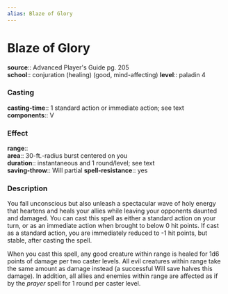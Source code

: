 ```yaml
---
alias: Blaze of Glory
---
```


# Blaze of Glory 

**source**:: Advanced Player's Guide pg. 205  
**school**:: conjuration (healing) (good, mind-affecting)
**level**:: paladin 4

### Casting 

**casting-time**:: 1 standard action or immediate action; see text  
**components**:: V

### Effect 

**range**::  
**area**:: 30-ft.-radius burst centered on you  
**duration**:: instantaneous and 1 round/level; see text  
**saving-throw**:: Will partial
**spell-resistance**:: yes

### Description 

You fall unconscious but also unleash a spectacular wave of holy energy that heartens and heals your allies while leaving your opponents daunted and damaged. You can cast this spell as either a standard action on your turn, or as an immediate action when brought to below 0 hit points. If cast as a standard action, you are immediately reduced to -1 hit points, but stable, after casting the spell.  
  
When you cast this spell, any good creature within range is healed for 1d6 points of damage per two caster levels. All evil creatures within range take the same amount as damage instead (a successful Will save halves this damage). In addition, all allies and enemies within range are affected as if by the *prayer* spell for 1 round per caster level.
